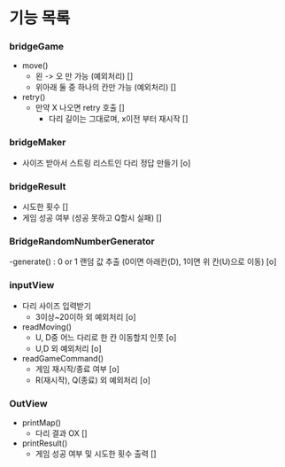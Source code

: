 # 기능 목록

### bridgeGame

- move()
    - 왼 -> 오 만 가능 (예외처리) []
    - 위아래 둘 중 하나의 칸만 가능 (예외처리) []
- retry()
    - 만약 X 나오면 retry 호출 []
        - 다리 길이는 그대로며, x이전 부터 재시작 []

### bridgeMaker

- 사이즈 받아서 스트링 리스트인 다리 정답 만들기 [o]

### bridgeResult

- 시도한 횟수 []
- 게임 성공 여부 (성공 못하고 Q할시 실패) []

### BridgeRandomNumberGenerator

-generate() : 0 or 1 랜덤 값 추출 (0이면 아래칸(D), 1이면 위 칸(U)으로 이동) [o]

### inputView

- 다리 사이즈 입력받기
    - 3이상~20이하 외 예외처리 [o]
- readMoving()
    - U, D중 어느 다리로 한 칸 이동할지 인풋 [o]
    - U,D 외 예외처리 [o]
- readGameCommand()
    - 게임 재시작/종료 여부 [o]
    - R(재시작), Q(종료) 외 예외처리 [o]

### OutView

- printMap()
    - 다리 결과 OX []
- printResult()
    - 게임 성공 여부 및 시도한 횟수 출력 []